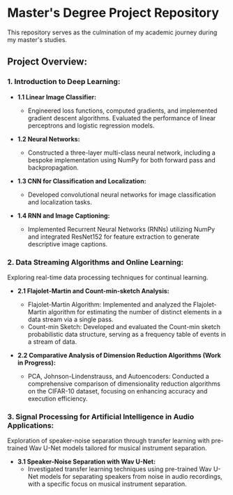 # Master's Degree Project Repository

This repository serves as the culmination of my academic journey during my master's studies.

## Project Overview:

### 1. Introduction to Deep Learning:

- **1.1 Linear Image Classifier:**
  - Engineered loss functions, computed gradients, and implemented gradient descent algorithms. Evaluated the performance of linear perceptrons and logistic regression models.
  
- **1.2 Neural Networks:**
  - Constructed a three-layer multi-class neural network, including a bespoke implementation using NumPy for both forward pass and backpropagation.
  
- **1.3 CNN for Classification and Localization:**
  - Developed convolutional neural networks for image classification and localization tasks.
  
- **1.4 RNN and Image Captioning:**
  - Implemented Recurrent Neural Networks (RNNs) utilizing NumPy and integrated ResNet152 for feature extraction to generate descriptive image captions.

### 2. Data Streaming Algorithms and Online Learning:

Exploring real-time data processing techniques for continual learning.

- **2.1 Flajolet-Martin and Count-min-sketch Analysis:**
  - Flajolet-Martin Algorithm: Implemented and analyzed the Flajolet-Martin algorithm for estimating the number of distinct elements in a data stream via a single pass.
  - Count-min Sketch: Developed and evaluated the Count-min sketch probabilistic data structure, serving as a frequency table of events in a stream of data.
  
- **2.2 Comparative Analysis of Dimension Reduction Algorithms (Work in Progress):**
  - PCA, Johnson-Lindenstrauss, and Autoencoders: Conducted a comprehensive comparison of dimensionality reduction algorithms on the CIFAR-10 dataset, focusing on enhancing accuracy and execution efficiency.

### 3. Signal Processing for Artificial Intelligence in Audio Applications:

Exploration of speaker-noise separation through transfer learning with pre-trained Wav U-Net models tailored for musical instrument separation.

- **3.1 Speaker-Noise Separation with Wav U-Net:**
  - Investigated transfer learning techniques using pre-trained Wav U-Net models for separating speakers from noise in audio recordings, with a specific focus on musical instrument separation.